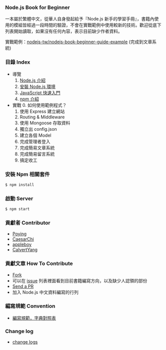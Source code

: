 ### Node.js Book for Beginner

一本屬於繁體中文，從華人自身發起給予『Node.js 新手的學習手冊』，書籍內使用的模組皆經過一段時間的驗證，不會在實戰範例中使用較新的技術。歡迎從底下列表開始讀取，如果沒有任何內容，表示目前缺少作者資料。

實戰範例：[nodejs-tw/nodejs-book-beginner-guide-example](https://github.com/nodejs-tw/nodejs-book-beginner-guide-example) (完成到文章系統)

### 目錄 Index

* 導覽
  1. [Node.js 介紹](https://github.com/nodejs-tw/nodejs-book-beginner-guide/blob/master/source/intro/nodejs.md)
  2. [安裝 Node.js 環境](https://github.com/nodejs-tw/nodejs-book-beginner-guide/blob/master/source/install/installNode.md)
  3. [JavaScript 快速入門](https://github.com/nodejs-tw/nodejs-book-beginner-guide/tree/master/javascript_tour)
  4. [npm 介紹](https://github.com/nodejs-tw/nodejs-book-beginner-guide/tree/master/npm_tour)
* 實戰
  0. 如何使用範例程式？
  1. 使用 Express 建立網站
  2. Routing & Middleware
  3. 使用 Mongoose 存取資料
  4. 獨立出 config.json
  4. 建立各個  Model
  5. 完成管理者登入
  6. 完成簡易文章系統
  7. 完成簡易留言系統
  8. 搞定收工

### 安裝 Npm 相關套件

```bash
$ npm install
```

### 啟動 Server

```bash
$ npm start
```

### 貢獻者 Contributor

 * [Poying](https://github.com/poying)
 * [CaesarChi](https://github.com/clonn)
 * [appleboy](https://github.com/appleboy)
 * [CalvertYang](https://github.com/CalvertYang)


### 貢獻文章 How To Contribute

- [Fork](https://help.github.com/articles/fork-a-repo)
- 可以在 [issue](https://github.com/nodejs-tw/nodejs-book-beginner-guide/issues) 列表裡面看到目前書籍編寫方向，以及缺少人認領的部份
- [Send a PR](https://help.github.com/articles/using-pull-requests)
- 加入 Node.js 中文資料編寫的行列

### 編寫規範 Convention

- [編寫規範，字典對照表](https://github.com/nodejs-tw/nodejs-book-beginner-guide/blob/master/source/convention.md)

### Change log

 - [change logs](https://github.com/nodejs-tw/nodejs-book-beginner-guide/blob/master/source/changelog.md)

